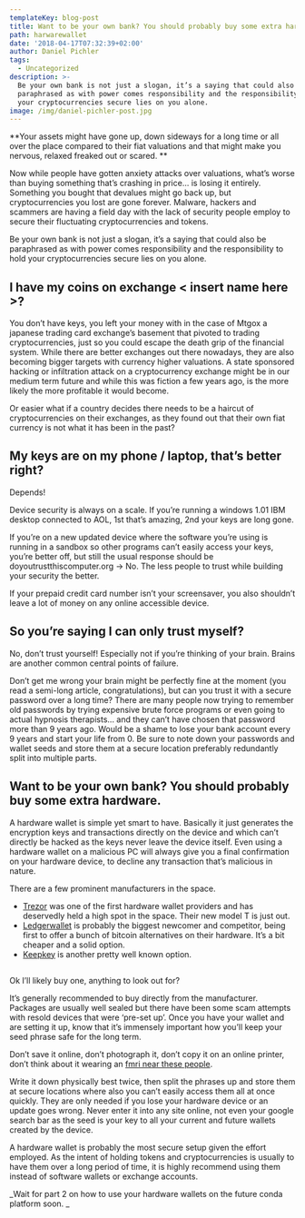 ```yaml
---
templateKey: blog-post
title: Want to be your own bank? You should probably buy some extra hardware.
path: harwarewallet
date: '2018-04-17T07:32:39+02:00'
author: Daniel Pichler
tags:
  - Uncategorized
description: >-
  Be your own bank is not just a slogan, it’s a saying that could also be
  paraphrased as with power comes responsibility and the responsibility to hold
  your cryptocurrencies secure lies on you alone.
image: /img/daniel-pichler-post.jpg
---
```

**Your assets might have gone up, down sideways for a long time or all over the place compared to their fiat valuations and that might make you nervous, relaxed freaked out or scared. **

Now while people have gotten anxiety attacks over valuations, what’s worse than buying something that’s crashing in price... is losing it entirely. Something you bought that devalues might go back up, but cryptocurrencies you lost are gone forever. Malware, hackers and scammers are having a field day with the lack of security people employ to secure their fluctuating cryptocurrencies and tokens.

Be your own bank is not just a slogan, it’s a saying that could also be paraphrased as with power comes responsibility and the responsibility to hold your cryptocurrencies secure lies on you alone. 



## I have my coins on exchange < insert name here >?

You don’t have keys, you left your money with in the case of Mtgox a japanese trading card exchange’s basement that pivoted to trading cryptocurrencies, just so you could escape the death grip of the financial system. While there are better exchanges out there nowadays, they are also becoming bigger targets with currency higher valuations. A state sponsored hacking or infiltration attack on a cryptocurrency exchange might be in our medium term future and while this was fiction a few years ago, is the more likely the more profitable it would become. 

Or easier what if a country decides there needs to be a haircut of cryptocurrencies on their exchanges, as they found out that their own fiat currency is not what it has been in the past? 



## My keys are on my phone / laptop, that’s better right?

Depends!

Device security is always on a scale. If you’re running a windows 1.01 IBM desktop connected to AOL, 1st that’s amazing, 2nd your keys are long gone.

If you’re on a new updated device where the software you’re using is running in a sandbox so other programs can’t easily access your keys, you’re better off, but still the usual response should be doyoutrustthiscomputer.org -> No. The less people to trust while building your security the better.

If your prepaid credit card number isn’t your screensaver, you also shouldn’t leave a lot of money on any online accessible device.



## So you’re saying I can only trust myself? 

No, don’t trust yourself! Especially not if you’re thinking of your brain. Brains are another common central points of failure. 

Don’t get me wrong your brain might be perfectly fine at the moment (you read a semi-long article, congratulations), but can you trust it with a secure password over a long time? There are many people now trying to remember old passwords by trying expensive brute force programs or even going to actual hypnosis therapists… and they can’t have chosen that password more than 9 years ago. Would be a shame to lose your bank account every 9 years and start your life from 0. Be sure to note down your passwords and wallet seeds and store them at a secure location preferably redundantly split into multiple parts. 



## Want to be your own bank? You should probably buy some extra hardware.

A hardware wallet is simple yet smart to have. Basically it just generates the encryption keys and transactions directly on the device and which can’t directly be hacked as the keys never leave the device itself. Even using a hardware wallet on a malicious PC will always give you a final confirmation on your hardware device, to decline any transaction that’s malicious in nature.

There are a few prominent manufacturers in the space.

* [Trezor](https://trezor.io/) was one of the first hardware wallet providers and has deservedly held a high spot in the space. Their new model T is just out.
* [Ledgerwallet](https://www.ledgerwallet.com/) is probably the biggest newcomer and competitor, being first to offer a bunch of bitcoin alternatives on their hardware. It’s a bit cheaper and a solid option.
* [Keepkey](https://www.keepkey.com/) is another pretty well known option. 



## Ok I’ll likely buy one, anything to look out for?

It’s generally recommended to buy directly from the manufacturer. Packages are usually well sealed but there have been some scam attempts with resold devices that were ‘pre-set up’. Once you have your wallet and are setting it up, know that it’s immensely important how you’ll keep your seed phrase safe for the long term. 

Don’t save it online, don’t photograph it, don’t copy it on an online printer, don’t think about it wearing an [fmri near these people](https://thenewstack.io/mind-reading-ai-optimizes-images-reconstructed-brain-waves/). 

Write it down physically best twice, then split the phrases up and store them at secure locations where also you can’t easily access them all at once quickly. They are only needed if you lose your hardware device or an update goes wrong. Never enter it into any site online, not even your google search bar as the seed is your key to all your current and future wallets created by the device.

A hardware wallet is probably the most secure setup given the effort employed. As the intent of holding tokens and cryptocurrencies is usually to have them over a long period of time, it is highly recommend using them instead of software wallets or exchange accounts.

_Wait for part 2 on how to use your hardware wallets on the future conda platform soon._
